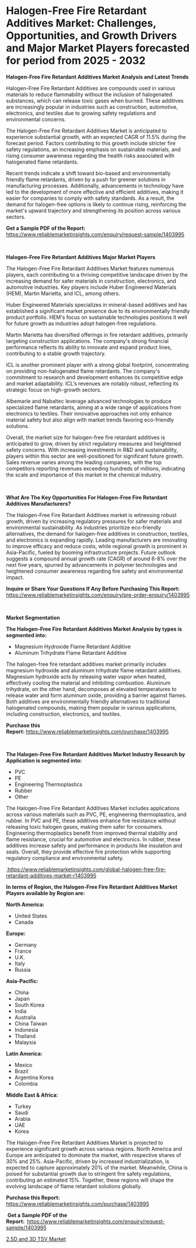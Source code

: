<p><h1>Halogen-Free Fire Retardant Additives Market: Challenges, Opportunities, and Growth Drivers and Major Market Players forecasted for period from 2025 - 2032</h1></p><p><strong>Halogen-Free Fire Retardant Additives Market Analysis and Latest Trends</strong></p>
<p><p>Halogen-Free Fire Retardant Additives are compounds used in various materials to reduce flammability without the inclusion of halogenated substances, which can release toxic gases when burned. These additives are increasingly popular in industries such as construction, automotive, electronics, and textiles due to growing safety regulations and environmental concerns. </p><p>The Halogen-Free Fire Retardant Additives Market is anticipated to experience substantial growth, with an expected CAGR of 11.5% during the forecast period. Factors contributing to this growth include stricter fire safety regulations, an increasing emphasis on sustainable materials, and rising consumer awareness regarding the health risks associated with halogenated flame retardants. </p><p>Recent trends indicate a shift toward bio-based and environmentally friendly flame retardants, driven by a push for greener solutions in manufacturing processes. Additionally, advancements in technology have led to the development of more effective and efficient additives, making it easier for companies to comply with safety standards. As a result, the demand for halogen-free options is likely to continue rising, reinforcing the market's upward trajectory and strengthening its position across various sectors.</p></p>
<p><strong>Get a Sample PDF of the Report:&nbsp;</strong> <a href="https://www.reliablemarketinsights.com/enquiry/request-sample/1403995?utm_campaign=2012&utm_medium=2&utm_source=Github&utm_content=ia&utm_term=13012025&utm_id=halogen-free-fire-retardant-additives">https://www.reliablemarketinsights.com/enquiry/request-sample/1403995</a></p>
<p>&nbsp;</p>
<p><strong>Halogen-Free Fire Retardant Additives Major Market Players</strong></p>
<p><p>The Halogen-Free Fire Retardant Additives Market features numerous players, each contributing to a thriving competitive landscape driven by the increasing demand for safer materials in construction, electronics, and automotive industries. Key players include Huber Engineered Materials (HEM), Martin Marietta, and ICL, among others.</p><p>Huber Engineered Materials specializes in mineral-based additives and has established a significant market presence due to its environmentally friendly product portfolio. HEM's focus on sustainable technologies positions it well for future growth as industries adopt halogen-free regulations.</p><p>Martin Marietta has diversified offerings in fire retardant additives, primarily targeting construction applications. The company's strong financial performance reflects its ability to innovate and expand product lines, contributing to a stable growth trajectory.</p><p>ICL is another prominent player with a strong global footprint, concentrating on providing non-halogenated flame retardants. The company's commitment to research and development enhances its competitive edge and market adaptability. ICL’s revenues are notably robust, reflecting its strategic focus on high-growth sectors.</p><p>Albemarle and Nabaltec leverage advanced technologies to produce specialized flame retardants, aiming at a wide range of applications from electronics to textiles. Their innovative approaches not only enhance material safety but also align with market trends favoring eco-friendly solutions.</p><p>Overall, the market size for halogen-free fire retardant additives is anticipated to grow, driven by strict regulatory measures and heightened safety concerns. With increasing investments in R&D and sustainability, players within this sector are well-positioned for significant future growth. Sales revenue varies among the leading companies, with the top competitors reporting revenues exceeding hundreds of millions, indicating the scale and importance of this market in the chemical industry.</p></p>
<p>&nbsp;</p>
<p><strong>What Are The Key Opportunities For Halogen-Free Fire Retardant Additives Manufacturers?</strong></p>
<p><p>The Halogen-Free Fire Retardant Additives market is witnessing robust growth, driven by increasing regulatory pressures for safer materials and environmental sustainability. As industries prioritize eco-friendly alternatives, the demand for halogen-free additives in construction, textiles, and electronics is expanding rapidly. Leading manufacturers are innovating to improve efficacy and reduce costs, while regional growth is prominent in Asia-Pacific, fueled by booming infrastructure projects. Future outlook suggests a compound annual growth rate (CAGR) of around 6-8% over the next five years, spurred by advancements in polymer technologies and heightened consumer awareness regarding fire safety and environmental impact.</p></p>
<p><strong>Inquire or Share Your Questions If Any Before Purchasing This Report:</strong> <a href="https://www.reliablemarketinsights.com/enquiry/pre-order-enquiry/1403995?utm_campaign=2012&utm_medium=2&utm_source=Github&utm_content=ia&utm_term=13012025&utm_id=halogen-free-fire-retardant-additives">https://www.reliablemarketinsights.com/enquiry/pre-order-enquiry/1403995</a></p>
<p>&nbsp;</p>
<p><strong>Market Segmentation</strong></p>
<p><strong>The Halogen-Free Fire Retardant Additives Market Analysis by types is segmented into:</strong></p>
<p><ul><li>Magnesium Hydroxide Flame Retardant Additive</li><li>Aluminum Trihydrate Flame Retardant Additive</li></ul></p>
<p><p>The halogen-free fire retardant additives market primarily includes magnesium hydroxide and aluminum trihydrate flame retardant additives. Magnesium hydroxide acts by releasing water vapor when heated, effectively cooling the material and inhibiting combustion. Aluminum trihydrate, on the other hand, decomposes at elevated temperatures to release water and form aluminum oxide, providing a barrier against flames. Both additives are environmentally friendly alternatives to traditional halogenated compounds, making them popular in various applications, including construction, electronics, and textiles.</p></p>
<p><strong>Purchase this Report:&nbsp;</strong><a href="https://www.reliablemarketinsights.com/purchase/1403995?utm_campaign=2012&utm_medium=2&utm_source=Github&utm_content=ia&utm_term=13012025&utm_id=halogen-free-fire-retardant-additives">https://www.reliablemarketinsights.com/purchase/1403995</a></p>
<p>&nbsp;</p>
<p><strong>The Halogen-Free Fire Retardant Additives Market Industry Research by Application is segmented into:</strong></p>
<p><ul><li>PVC</li><li>PE</li><li>Engineering Thermoplastics</li><li>Rubber</li><li>Other</li></ul></p>
<p><p>The Halogen-Free Fire Retardant Additives Market includes applications across various materials such as PVC, PE, engineering thermoplastics, and rubber. In PVC and PE, these additives enhance fire resistance without releasing toxic halogen gases, making them safer for consumers. Engineering thermoplastics benefit from improved thermal stability and flame resistance, crucial for automotive and electronics. In rubber, these additives increase safety and performance in products like insulation and seals. Overall, they provide effective fire protection while supporting regulatory compliance and environmental safety.</p></p>
<p><a href="https://www.reliablemarketinsights.com/global-halogen-free-fire-retardant-additives-market-r1403995?utm_campaign=2012&utm_medium=2&utm_source=Github&utm_content=ia&utm_term=13012025&utm_id=halogen-free-fire-retardant-additives">&nbsp;https://www.reliablemarketinsights.com/global-halogen-free-fire-retardant-additives-market-r1403995</a></p>
<p><strong>In terms of Region, the Halogen-Free Fire Retardant Additives Market Players available by Region are:</strong></p>
<p>
    <p> <strong> North America: </strong>
        <ul>
            <li>United States</li>
            <li>Canada</li>
        </ul>
        </p> 
    <p> <strong> Europe: </strong>
        <ul>
            <li>Germany</li>
            <li>France</li>
            <li>U.K.</li>
            <li>Italy</li>
            <li>Russia</li>
        </ul>
        </p> 
    <p> <strong> Asia-Pacific: </strong>
        <ul>
            <li>China</li>
            <li>Japan</li>
            <li>South Korea</li>
            <li>India</li>
            <li>Australia</li>
            <li>China Taiwan</li>
            <li>Indonesia</li>
            <li>Thailand</li>
            <li>Malaysia</li>
        </ul>
        </p> 
    <p> <strong> Latin America: </strong>
        <ul>
            <li>Mexico</li>
            <li>Brazil</li>
            <li>Argentina Korea</li>
            <li>Colombia</li>
        </ul>
        </p> 
    <p> <strong> Middle East & Africa: </strong>
        <ul>
            <li>Turkey</li>
            <li>Saudi</li>
            <li>Arabia</li>
            <li>UAE</li>
            <li>Korea</li>
        </ul>
    </p>
    </p>
<p><p>The Halogen-Free Fire Retardant Additives Market is projected to experience significant growth across various regions. North America and Europe are anticipated to dominate the market, with respective shares of 30% and 25%. Asia-Pacific, driven by increased industrialization, is expected to capture approximately 20% of the market. Meanwhile, China is poised for substantial growth due to stringent fire safety regulations, contributing an estimated 15%. Together, these regions will shape the evolving landscape of flame retardant solutions globally.</p></p>
<p><strong>Purchase this Report: </strong><a href="https://www.reliablemarketinsights.com/purchase/1403995?utm_campaign=2012&utm_medium=2&utm_source=Github&utm_content=ia&utm_term=13012025&utm_id=halogen-free-fire-retardant-additives">https://www.reliablemarketinsights.com/purchase/1403995</a></p>
<p>&nbsp;<strong>Get a Sample PDF of the Report:&nbsp;&nbsp;</strong><a href="https://www.reliablemarketinsights.com/enquiry/request-sample/1403995?utm_campaign=2012&utm_medium=2&utm_source=Github&utm_content=ia&utm_term=13012025&utm_id=halogen-free-fire-retardant-additives">https://www.reliablemarketinsights.com/enquiry/request-sample/1403995</a></p>
<p><strong></strong></p>
<p><p><a href="https://github.com/JakirUddin511/Market-Research-Report-List-1/blob/main/25d-and-3d-tsv-market.md?utm_campaign=2012&utm_medium=2&utm_source=Github&utm_content=ia&utm_term=13012025&utm_id=halogen-free-fire-retardant-additives">2.5D and 3D TSV Market</a></p></p>